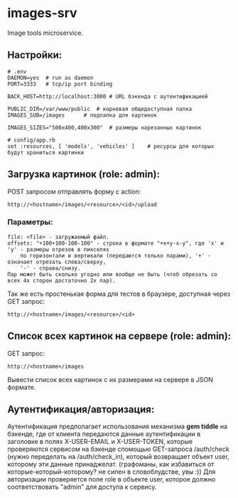 # images-srv
Image tools microservice.

## Настройки:

```
# .env
DAEMON=yes	# run as daemon
PORT=3333	# tcp/ip port binding

BACK_HOST=http://localhost:3000	# URL бэкенда с аутентификацией

PUBLIC_DIR=/var/www/public	# корневая общедоступная папка
IMAGES_SUB=/images		# подпапка для картинок

IMAGES_SIZES="500x400,400x300"	# размеры нарезанных картинок
```
```
# config/app.rb
set :resources, [ 'models', 'vehicles' ]	# ресурсы для которых будут храниться картинки
```
## Загрузка картинок (role: admin):

POST запросом отправлять форму с action:
```
http://<hostname>/images/<resource>/<id>/upload
```
### Параметры:
```
file: <file> - загружаемый файл.
offsets: "+100+100-100-100" - строка в формате "+x+y-x-y", где 'x' и 'y' - размеры отрезов в пикселях
	по горизонтали и вертикали (передаются только парами), '+' - означает отрезать слева/сверху,
	'-' - справа/снизу.
Пар может быть сколько угодно или вообще не быть (чтоб обрезать со всех 4х сторон достаточно 2х пар).
```
Так же есть простенькая форма для тестов в браузере, доступная через GET запрос:
```
http://<hostname>/images/<resource>/<id>
```

## Список всех картинок на сервере (role: admin):

GET запрос:
```
http://<hostname>/images
```
Вывести список всех картинок с их размерами на сервере в JSON формате.

## Аутентификация/авторизация:

Аутентификация предполагает использования механизма **gem tiddle** на бэкенде, где от клиента передаются данные аутентификации в заголовке в полях X-USER-EMAIL и X-USER-TOKEN, которые проверяются сервисом на бэкенде спомощью GET-запроса /auth/check (нужно переделать на /auth/check_in), который возвращает объект user, которому эти данные принаджелат. (графоманы, как избавиться от которые-который-которому? не силен в словоблудстве, увы :))
Для авторизации проверяется поле role в объекте user, которое должно соответствовать "admin" для доступа к сервису.
